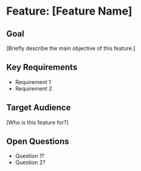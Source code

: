 # Feature: [Feature Name]

## Goal

[Briefly describe the main objective of this feature.]

## Key Requirements

- Requirement 1
- Requirement 2

## Target Audience

[Who is this feature for?]

## Open Questions

- Question 1?
- Question 2?
